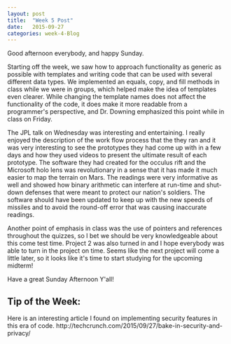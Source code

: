 ```yaml
---
layout: post
title:  "Week 5 Post"
date:   2015-09-27
categories: week-4-Blog
---
```

Good afternoon everybody, and happy Sunday.

  Starting off the week, we saw how to approach functionality as generic as possible with templates and writing code
that can be used with several different data types. We implemented an equals, copy, and fill methods in class while we were
in groups, which helped make the idea of templates even clearer. While changing the template names does not affect the functionality of the code, it does make it more readable from a programmer's perspective, and Dr. Downing emphasized this point
while in class on Friday.

  The JPL talk on Wednesday was interesting and entertaining. I really enjoyed the description of the work flow process
that the they ran and it was very interesting to see the prototypes they had come up with in a few days and how they used videos
to present the ultimate result of each prototype. The software they had created for the occulus rift and the Microsoft holo lens
was revolutionary in a sense that it has made it much easier to map the terrain on Mars.
  The readings were very informative as well and showed how binary arithmetic can interfere at run-time and shut-down defenses
that were meant to protect our nation's soldiers. The software should have been updated to keep up with the new speeds of missiles
and to avoid the round-off error that was causing inaccurate readings.

  Another point of emphasis in class was the use of pointers and references throughout the quizzes, so I bet we should be very
knowledgeable about this come test time. Project 2 was also turned in and I hope everybody was able to turn in the project on time. Seems like the next project will come a little later, so it looks like it's time to start studying for the upcoming midterm!

Have a great Sunday Afternoon Y'all!

<h2>Tip of the Week: </h2>
Here is an interesting article I found on implementing security features in this era of code.
http://techcrunch.com/2015/09/27/bake-in-security-and-privacy/